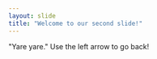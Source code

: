 ```yaml
---
layout: slide
title: "Welcome to our second slide!"
---
```

"Yare yare."
Use the left arrow to go back!
